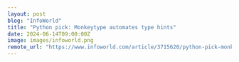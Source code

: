```yaml
---
layout: post
blog: "InfoWorld"
title: "Python pick: Monkeytype automates type hints"
date: 2024-06-14T09:00:00Z
image: images/infoworld.png
remote_url: "https://www.infoworld.com/article/3715620/python-pick-monkeytype-automates-type-hints.html#tk.rss_applicationdevelopment"
---
```

